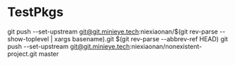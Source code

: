 # TestPkgs

git push --set-upstream git@git.minieye.tech:niexiaonan/$(git rev-parse --show-toplevel | xargs basename).git $(git rev-parse --abbrev-ref HEAD)
git push --set-upstream git@git.minieye.tech:niexiaonan/nonexistent-project.git master

